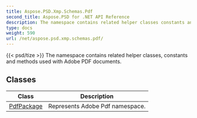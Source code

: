 ```yaml
---
title: Aspose.PSD.Xmp.Schemas.Pdf
second_title: Aspose.PSD for .NET API Reference
description: The namespace contains related helper classes constants and methods used with Adobe PDF documents
type: docs
weight: 590
url: /net/aspose.psd.xmp.schemas.pdf/
---
```

{{< psd/tize >}}
The namespace contains related helper classes, constants and methods used with Adobe PDF documents.

## Classes

| Class | Description |
| --- | --- |
| [PdfPackage](./pdfpackage/) | Represents Adobe Pdf namespace. |


